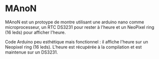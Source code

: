 # MAnoN
MAnoN est un protoype de montre utilisant une arduino nano comme microprocesseur, un RTC DS3231 pour rester à l'heure et un NeoPixel ring (16 leds) pour afficher l'heure.


  Code Arduino peu esthétique mais fonctionnel : il affiche l'heure sur un Neopixel ring (16 leds).
L'heure est récupérée à la compilation et est maintenue sur un DS3231.

